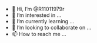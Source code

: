 - 👋 Hi, I’m @R11011979r
- 👀 I’m interested in ...
- 🌱 I’m currently learning ...
- 💞️ I’m looking to collaborate on ...
- 📫 How to reach me ...

<!---
R11011979r/R11011979r is a ✨ special ✨ repository because its `README.md` (this file) appears on your GitHub profile.
You can click the Preview link to take a look at your changes.
--->
